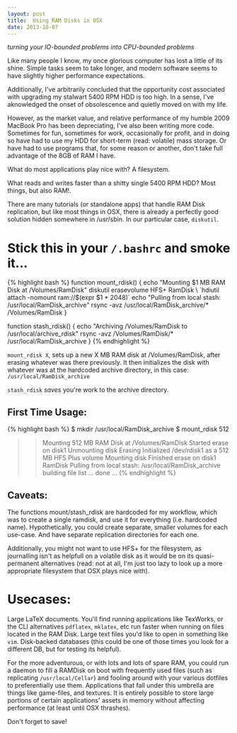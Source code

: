 ```yaml
---
layout: post
title:  Using RAM Disks in OSX
date: 2013-10-07
---
```


*turning your IO-bounded problems into CPU-bounded problems*

Like many people I know, my once glorious computer has lost a little of its shine.
Simple tasks seem to take longer, and modern software seems to have slightly higher performance expectations.

Additionally, I've arbitrarily concluded that the opportunity cost associated with upgrading my stalwart 5400 RPM HDD is too high. In a sense, I've aknowledged the onset of obsolescence and quietly moved on with my life.

However, as the market value, and relative performance of my humble 2009 MacBook Pro has been depreciating, I've also been writing more code. Sometimes for fun, sometimes for work, occasionally for profit, and in doing so have had to use my HDD for short-term (read: volatile) mass storage. Or have had to use programs that, for some reason or another, don't take full advantage of the 8GB of RAM I have.

What do most applications play nice with? A filesystem.

What reads and writes faster than a shitty single 5400 RPM HDD? Most things, but also RAM!.

There are many tutorials (or standalone apps) that handle RAM Disk replication, but like most things in OSX, there is already a perfectly good solution hidden somewhere in /usr/sbin. In our particular case, `diskutil`.

# Stick this in your `/.bashrc` and smoke it...

{% highlight bash %}
function mount_rdisk() {
	echo "Mounting $1 MB RAM Disk at /Volumes/RamDisk"
	diskutil erasevolume HFS+ RamDisk \
		`hdiutil attach -nomount ram://$(expr $1 \* 2048)`
	echo "Pulling from local stash: /usr/local/RamDisk_archive"
	rsync -avz /usr/local/RamDisk_archive/* /Volumes/RamDisk
}

function stash_rdisk() {
	echo "Archiving /Volumes/RamDisk to /usr/local/archive_rdisk"
	rsync -avz /Volumes/RamDisk/* /usr/local/RamDisk_archive
}
{% endhighlight %}

`mount_rdisk X`, sets up a new X MB RAM disk at /Volumes/RamDisk, after erasing whatever was there previously.
It then initializes the disk with whatever was at the hardcoded archive directory, in this case: `/usr/local/RamDisk_archive`


`stash_rdisk` *saves* you're work to the archive directory.

## First Time Usage:

{% highlight bash %}
$ mkdir /usr/local/RamDisk_archive
$ mount_rdisk 512
>> Mounting 512 MB RAM Disk at /Volumes/RamDisk
>> Started erase on disk1
>> Unmounting disk
>> Erasing
>> Initialized /dev/rdisk1 as a 512 MB HFS Plus volume
>> Mounting disk
>> Finished erase on disk1 RamDisk
>> Pulling from local stash: /usr/local/RamDisk_archive
>> building file list ... done
...
{% endhighlight %}

## Caveats:

The functions mount/stash_rdisk are hardcoded for my workflow, which was to create a single ramdisk, and use it for everything (i.e. hardcoded name). Hypothetically, you could create separate, smaller volumes for each use-case. And have separate replication directories for each one.

Additionally, you might not want to use HFS+ for the filesystem, as journalling isn't as helpfull on a volatile disk as it would be on its quasi-permanent alternatives (read: not at all, I'm just too lazy to look up a more appropriate filesystem that OSX plays nice with).

# Usecases:

Large LaTeX documents. You'll find running applications like TexWorks, or the CLI alternatives `pdflatex`, `mklatex`, etc run faster when running on files located in the RAM Disk.
Large text files you'd like to open in something like `vim`.
Disk-backed databases (this could be one of those times you look for a different DB, but for testing its helpful).

For the more adventurous, or with lots and lots of spare RAM, you could run a daemon to fill a RAMDisk on boot with frequently used files (such as replicating `/usr/local/Cellar`) and fooling around with your various dotfiles to preferentially use them.
Applications that fall under this umbrella are things like game-files, and textures. It is entirely possible to store large portions of certain applications' assets in memory without affecting performance (at least until OSX thrashes).

Don't forget to save!
